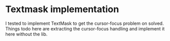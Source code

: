 # Textmask implementation

I tested to implement TextMask to get the cursor-focus problem on solved.
Things todo here are extracting the cursor-focus handling and implement it here without the lib.